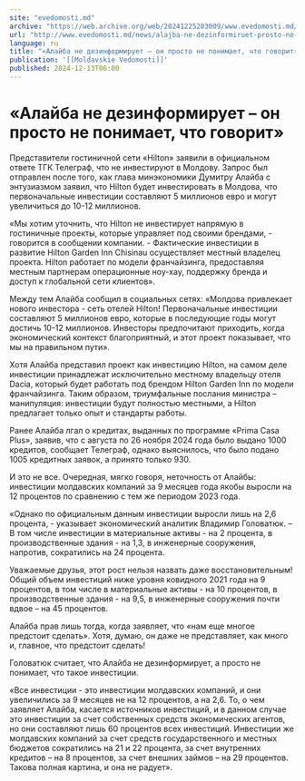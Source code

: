 ```yaml
---
site: "evedomosti.md"
archive: "https://web.archive.org/web/20241225203009/www.evedomosti.md/news/alajba-ne-dezinformiruet-prosto-ne-ponimaet-chto-govorit"
url: "http://www.evedomosti.md/news/alajba-ne-dezinformiruet-prosto-ne-ponimaet-chto-govorit"
language: ru
title: "«Алайба не дезинформирует – он просто не понимает, что говорит»"
publication: '[[Moldavskie Vedomosti]]'
published: 2024-12-13T06:00
---
```


# «Алайба не дезинформирует – он просто не понимает, что говорит»

Представители гостиничной сети «Hilton» заявили в официальном ответе ТГК Телеграф, что не инвестируют в Молдову. Запрос был отправлен после того, как глава минэкономики Думитру Алайба с энтузиазмом заявил, что Hilton будет инвестировать в Молдова, что первоначальные инвестиции составляют 5 миллионов евро и могут увеличиться до 10-12 миллионов.

«Мы хотим уточнить, что Hilton не инвестирует напрямую в гостиничные проекты, которые управляет под своими брендами, - говорится в сообщении компании. - Фактические инвестиции в развитие Hilton Garden Inn Chisinau осуществляет местный владелец проекта. Hilton работает по модели франчайзинга, предоставляя местным партнерам операционные ноу-хау, поддержку бренда и доступ к глобальной сети клиентов».

Между тем Алайба сообщил в социальных сетях: «Молдова привлекает нового инвестора - сеть отелей Hilton! Первоначальные инвестиции составляют 5 миллионов евро, которые в последующие годы могут достичь 10-12 миллионов. Инвесторы предпочитают приходить, когда экономический контекст благоприятный, и этот проект показывает, что мы на правильном пути».

Хотя Алайба представил проект как инвестицию Hilton, на самом деле инвестиции принадлежат исключительно местному владельцу отеля Dacia, который будет работать под брендом Hilton Garden Inn по модели франчайзинга. Таким образом, триумфальные послания министра – манипуляция: инвестиции будут полностью местными, а Hilton предлагает только опыт и стандарты работы.

Ранее Алайба лгал о кредитах, выданных по программе «Prima Casa Plus», заявив, что с августа по 26 ноября 2024 года было выдано 1000 кредитов, сообщает Телеграф, однако выяснилось, что было подано 1005 кредитных заявок, а принято только 930.

И это не все. Очередная, мягко говоря, неточность от Алайбы: инвестиции молдавских компаний за 9 месяцев года якобы выросли на 12 процентов по сравнению с тем же периодом 2023 года.

«Однако по официальным данным инвестиции выросли лишь на 2,6 процента, - указывает экономический аналитик Владимир Головатюк. – В том числе инвестиции в материальные активы - на 2 процента, в производственные здания - на 1,3, в инженерные сооружения, напротив, сократились на 24 процента.

Уважаемые друзья, этот рост нельзя назвать даже восстановительным! Общий объем инвестиций ниже уровня ковидного 2021 года на 9 процентов, в том числе в материальные активы - на 10 процентов, в производственные здания - на 9,5, в инженерные сооружения почти вдвое – на 45 процентов.

Алайба прав лишь тогда, когда заявляет, что «нам еще многое предстоит сделать». Хотя, думаю, он даже не представляет, как много и, главное, что предстоит сделать!

Головатюк считает, что Алайба не дезинформирует, а просто не понимает, что такое инвестиции.

«Все инвестиции - это инвестиции молдавских компаний, и они увеличились за 9 месяцев не на 12 процентов, а на 2,6. То, о чем заявляет Алайба, касается источников инвестиций, и в данном случае это инвестиции за счет собственных средств экономических агентов, но они составляют лишь 60 процентов всех инвестиций. Инвестиции же молдавских компаний за счет средств государственного и местных бюджетов сократились на 21 и 22 процента, за счет внутренних кредитов – на 8 процентов, за счет внешних займов – на 29 процентов. Такова полная картина, и она не радует».